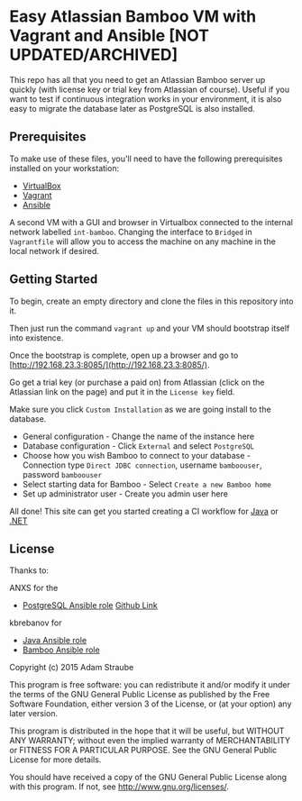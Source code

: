 # Easy Atlassian Bamboo VM with Vagrant and Ansible [NOT UPDATED/ARCHIVED]

This repo has all that you need to get an Atlassian Bamboo server up quickly (with license key or trial key from Atlassian of course). Useful if you want to test if continuous integration works in your environment, it is also easy to migrate the database later as PostgreSQL is also installed.

## Prerequisites

To make use of these files, you'll need to have the following prerequisites installed on your workstation:

* [VirtualBox](https://www.virtualbox.org/)
* [Vagrant](http://www.vagrantup.com/)
* [Ansible](http://www.ansibleworks.com)

A second VM with a GUI and browser in Virtualbox connected to the internal network labelled `int-bamboo`. Changing the interface to `Bridged` in `Vagrantfile` will allow you to access the machine on any machine in the local network if desired.

## Getting Started

To begin, create an empty directory and clone the files in this repository into it.

Then just run the command `vagrant up` and your VM should bootstrap itself into existence.

Once the bootstrap is complete, open up a browser and go to [http://192.168.23.3:8085/](http://192.168.23.3:8085/). 

Go get a trial key (or purchase a paid on) from Atlassian (click on the Atlassian link on the page) and put it in the `License key` field.

Make sure you click `Custom Installation` as we are going install to the database.

* General configuration - Change the name of the instance here
* Database configuration - Click `External` and select `PostgreSQL`
* Choose how you wish Bamboo to connect to your database - Connection type `Direct JDBC connection`, username `bamboouser`, password `bamboouser`
* Select starting data for Bamboo - Select `Create a new Bamboo home`
* Set up administrator user - Create you admin user here


All done! This site can get you started creating a CI workflow for [Java](https://confluence.atlassian.com/bamboo/getting-started-with-java-and-bamboo-289277286.html) or [.NET](https://confluence.atlassian.com/bamboo/getting-started-with-net-and-bamboo-289277288.html)


## License

Thanks to:

ANXS for the
 - [PostgreSQL Ansible role](https://galaxy.ansible.com/list#/roles/512)  [Github Link](https://github.com/ANXS/postgresql)

kbrebanov for
 - [Java Ansible role](https://galaxy.ansible.com/list#/roles/3309) 
 - [Bamboo Ansible role](https://galaxy.ansible.com/list#/roles/3383)

Copyright (c) 2015 Adam Straube

This program is free software: you can redistribute it and/or modify it under the terms of the GNU General Public License as published by the Free Software Foundation, either version 3 of the License, or (at your option) any later version.

This program is distributed in the hope that it will be useful, but WITHOUT ANY WARRANTY; without even the implied warranty of MERCHANTABILITY or FITNESS FOR A PARTICULAR PURPOSE.  See the GNU General Public License for more details.

You should have received a copy of the GNU General Public License along with this program.  If not, see <http://www.gnu.org/licenses/>. 


